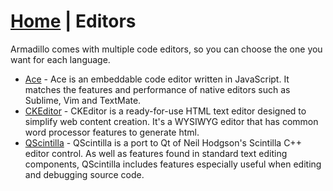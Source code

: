 <link rel="stylesheet" type="text/css" href="doc.css">

# [Home](start.html) | Editors
Armadillo comes with multiple code editors, so you can choose the one you want for each language.

- [Ace](http://ace.c9.io/) - Ace is an embeddable code editor written in JavaScript. It matches the features and performance of native editors such as Sublime, Vim and TextMate.
- [CKEditor](http://ckeditor.com/) - CKEditor is a ready-for-use HTML text editor designed to simplify web content creation. It's a WYSIWYG editor that has common word processor features to generate html.
- [QScintilla](http://www.riverbankcomputing.com/software/qscintilla/intro) - QScintilla is a port to Qt of Neil Hodgson's Scintilla C++ editor control. As well as features found in standard text editing components, QScintilla includes features especially useful when editing and debugging source code.